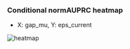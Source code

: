 ### Conditional normAUPRC heatmap

- X: gap_mu, Y: eps_current

![heatmap](/home/elicer/project_0814_2/results/20250817-004623/holdout/conditional_heatmap_gap_mu_vs_eps_current.png)
